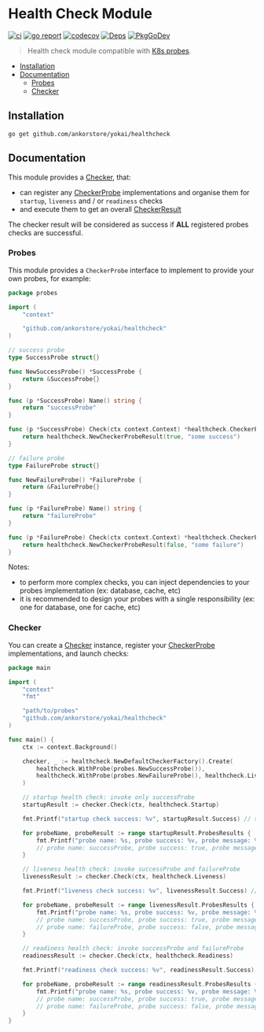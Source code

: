 # Health Check Module

[![ci](https://github.com/ankorstore/yokai/actions/workflows/healthcheck-ci.yml/badge.svg)](https://github.com/ankorstore/yokai/actions/workflows/healthcheck-ci.yml)
[![go report](https://goreportcard.com/badge/github.com/ankorstore/yokai/healthcheck)](https://goreportcard.com/report/github.com/ankorstore/yokai/healthcheck)
[![codecov](https://codecov.io/gh/ankorstore/yokai/graph/badge.svg?token=ghUBlFsjhR&flag=healthcheck)](https://app.codecov.io/gh/ankorstore/yokai/tree/main/healthcheck)
[![Deps](https://img.shields.io/badge/osi-deps-blue)](https://deps.dev/go/github.com%2Fankorstore%2Fyokai%2Fhealthcheck)
[![PkgGoDev](https://pkg.go.dev/badge/github.com/ankorstore/yokai/healthcheck)](https://pkg.go.dev/github.com/ankorstore/yokai/healthcheck)

> Health check module compatible with [K8s probes](https://kubernetes.io/docs/tasks/configure-pod-container/configure-liveness-readiness-startup-probes/).

<!-- TOC -->

* [Installation](#installation)
* [Documentation](#documentation)
	* [Probes](#probes)
	* [Checker](#checker)

<!-- TOC -->

## Installation

```shell
go get github.com/ankorstore/yokai/healthcheck
```

## Documentation

This module provides a [Checker](checker.go), that:

- can register any [CheckerProbe](probe.go) implementations and organise them for `startup`, `liveness` and /
  or `readiness` checks
- and execute them to get an overall [CheckerResult](checker.go)

The checker result will be considered as success if **ALL** registered probes checks are successful.

### Probes

This module provides a `CheckerProbe` interface to implement to provide your own probes, for example:

```go
package probes

import (
	"context"

	"github.com/ankorstore/yokai/healthcheck"
)

// success probe
type SuccessProbe struct{}

func NewSuccessProbe() *SuccessProbe {
	return &SuccessProbe{}
}

func (p *SuccessProbe) Name() string {
	return "successProbe"
}

func (p *SuccessProbe) Check(ctx context.Context) *healthcheck.CheckerProbeResult {
	return healthcheck.NewCheckerProbeResult(true, "some success")
}

// failure probe
type FailureProbe struct{}

func NewFailureProbe() *FailureProbe {
	return &FailureProbe{}
}

func (p *FailureProbe) Name() string {
	return "failureProbe"
}

func (p *FailureProbe) Check(ctx context.Context) *healthcheck.CheckerProbeResult {
	return healthcheck.NewCheckerProbeResult(false, "some failure")
}
```

Notes:

- to perform more complex checks, you can inject dependencies to your probes implementation (ex: database, cache, etc)
- it is recommended to design your probes with a single responsibility (ex: one for database, one for cache, etc)

### Checker

You can create a [Checker](checker.go) instance, register your [CheckerProbe](probe.go) implementations, and launch
checks:

```go
package main

import (
	"context"
	"fmt"

	"path/to/probes"
	"github.com/ankorstore/yokai/healthcheck"
)

func main() {
	ctx := context.Background()

	checker, _ := healthcheck.NewDefaultCheckerFactory().Create(
		healthcheck.WithProbe(probes.NewSuccessProbe()),                       // registers for startup, readiness and liveness
		healthcheck.WithProbe(probes.NewFailureProbe(), healthcheck.Liveness), // registers for liveness only
	)

	// startup health check: invoke only successProbe
	startupResult := checker.Check(ctx, healthcheck.Startup)

	fmt.Printf("startup check success: %v", startupResult.Success) // startup check success: true

	for probeName, probeResult := range startupResult.ProbesResults {
		fmt.Printf("probe name: %s, probe success: %v, probe message: %s", probeName, probeResult.Success, probeResult.Message)
		// probe name: successProbe, probe success: true, probe message: some success
	}

	// liveness health check: invoke successProbe and failureProbe
	livenessResult := checker.Check(ctx, healthcheck.Liveness)

	fmt.Printf("liveness check success: %v", livenessResult.Success) // liveness check success: false

	for probeName, probeResult := range livenessResult.ProbesResults {
		fmt.Printf("probe name: %s, probe success: %v, probe message: %s", probeName, probeResult.Success, probeResult.Message)
		// probe name: successProbe, probe success: true, probe message: some success
		// probe name: failureProbe, probe success: false, probe message: some failure
	}

	// readiness health check: invoke successProbe and failureProbe
	readinessResult := checker.Check(ctx, healthcheck.Readiness)

	fmt.Printf("readiness check success: %v", readinessResult.Success) // readiness check success: false

	for probeName, probeResult := range readinessResult.ProbesResults {
		fmt.Printf("probe name: %s, probe success: %v, probe message: %s", probeName, probeResult.Success, probeResult.Message)
		// probe name: successProbe, probe success: true, probe message: some success
		// probe name: failureProbe, probe success: false, probe message: some failure
	}
}
```
